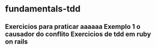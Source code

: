 # fundamentals-tdd
Exercicios para praticar
aaaaaa
Exemplo 1
o causador do conflito
Exercicios de tdd em ruby on rails
--------
